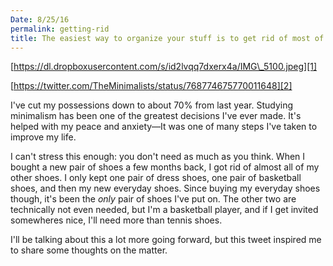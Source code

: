 ```yaml
---
Date: 8/25/16
permalink: getting-rid
title: The easiest way to organize your stuff is to get rid of most of it
---
```


[https://dl.dropboxusercontent.com/s/id2lvqq7dxerx4a/IMG\_5100.jpeg][1]

[https://twitter.com/TheMinimalists/status/768774675770011648][2]

I've cut my possessions down to about 70% from last year. Studying minimalism has been one of the greatest decisions I've ever made. It's helped with my peace and anxiety—It was one of many steps I've taken to improve my life.

I can't stress this enough: you don't need as much as you think. When I bought a new pair of shoes a few months back, I got rid of almost all of my other shoes. I only kept one pair of dress shoes, one pair of basketball shoes, and then my new everyday shoes. Since buying my everyday shoes though, it's been the *only* pair of shoes I've put on. The other two are technically not even needed, but I'm a basketball player, and if I get invited somewheres nice, I'll need more than tennis shoes.

I'll be talking about this a lot more going forward, but this tweet inspired me to share some thoughts on the matter.

[1]:	https://dl.dropboxusercontent.com/s/id2lvqq7dxerx4a/IMG_5100.jpeg
[2]:	https://twitter.com/TheMinimalists/status/768774675770011648